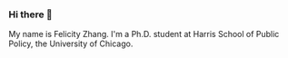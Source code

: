 ### Hi there 👋

My name is Felicity Zhang. I'm a Ph.D. student at Harris School of Public Policy, the University of Chicago. 


